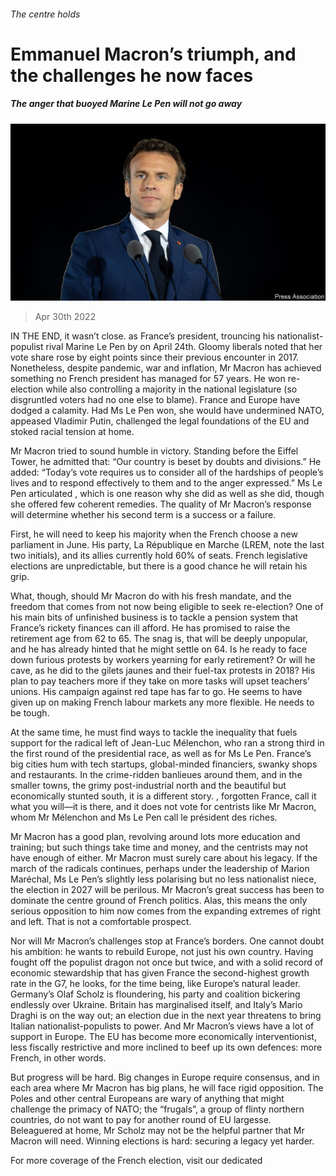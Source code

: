 ###### The centre holds

# Emmanuel Macron’s triumph, and the challenges he now faces 

##### The anger that buoyed Marine Le Pen will not go away 

![image](images/20220430_ldp501.jpg) 

> Apr 30th 2022 

IN THE END, it wasn’t close.  as France’s president, trouncing his nationalist-populist rival Marine Le Pen by  on April 24th. Gloomy liberals noted that her vote share rose by eight points since their previous encounter in 2017. Nonetheless, despite pandemic, war and inflation, Mr Macron has achieved something no French president has managed for 57 years. He won re-election while also controlling a majority in the national legislature (so disgruntled voters had no one else to blame). France and Europe have dodged a calamity. Had Ms Le Pen won, she would have undermined NATO, appeased Vladimir Putin, challenged the legal foundations of the EU and stoked racial tension at home. 

Mr Macron tried to sound humble in victory. Standing before the Eiffel Tower, he admitted that: “Our country is beset by doubts and divisions.” He added: “Today’s vote requires us to consider all of the hardships of people’s lives and to respond effectively to them and to the anger expressed.” Ms Le Pen articulated , which is one reason why she did as well as she did, though she offered few coherent remedies. The quality of Mr Macron’s response will determine whether his second term is a success or a failure. 


First, he will need to keep his majority when the French choose a new parliament in June. His party, La République en Marche (LREM, note the last two initials), and its allies currently hold 60% of seats. French legislative elections are unpredictable, but there is a good chance he will retain his grip.

What, though, should Mr Macron do with his fresh mandate, and the freedom that comes from not now being eligible to seek re-election? One of his main bits of unfinished business is to tackle a pension system that France’s rickety finances can ill afford. He has promised to raise the retirement age from 62 to 65. The snag is, that will be deeply unpopular, and he has already hinted that he might settle on 64. Is he ready to face down furious protests by workers yearning for early retirement? Or will he cave, as he did to the gilets jaunes and their fuel-tax protests in 2018? His plan to pay teachers more if they take on more tasks will upset teachers’ unions. His campaign against red tape has far to go. He seems to have given up on making French labour markets any more flexible. He needs to be tough. 

At the same time, he must find ways to tackle the inequality that fuels support for the radical left of Jean-Luc Mélenchon, who ran a strong third in the first round of the presidential race, as well as for Ms Le Pen. France’s big cities hum with tech startups, global-minded financiers, swanky shops and restaurants. In the crime-ridden banlieues around them, and in the smaller towns, the grimy post-industrial north and the beautiful but economically stunted south, it is a different story. , forgotten France, call it what you will—it is there, and it does not vote for centrists like Mr Macron, whom Mr Mélenchon and Ms Le Pen call le président des riches.

Mr Macron has a good plan, revolving around lots more education and training; but such things take time and money, and the centrists may not have enough of either. Mr Macron must surely care about his legacy. If the march of the radicals continues, perhaps under the leadership of Marion Maréchal, Ms Le Pen’s slightly less polarising but no less nationalist niece, the election in 2027 will be perilous. Mr Macron’s great success has been to dominate the centre ground of French politics. Alas, this means the only serious opposition to him now comes from the expanding extremes of right and left. That is not a comfortable prospect. 

Nor will Mr Macron’s challenges stop at France’s borders. One cannot doubt his ambition: he wants to rebuild Europe, not just his own country. Having fought off the populist dragon not once but twice, and with a solid record of economic stewardship that has given France the second-highest growth rate in the G7, he looks, for the time being, like Europe’s natural leader. Germany’s Olaf Scholz is floundering, his party and coalition bickering endlessly over Ukraine. Britain has marginalised itself, and Italy’s Mario Draghi is on the way out; an election due in the next year threatens to bring Italian nationalist-populists to power. And Mr Macron’s views have a lot of support in Europe. The EU has become more economically interventionist, less fiscally restrictive and more inclined to beef up its own defences: more French, in other words.

But progress will be hard. Big changes in Europe require consensus, and in each area where Mr Macron has big plans, he will face rigid opposition. The Poles and other central Europeans are wary of anything that might challenge the primacy of NATO; the “frugals”, a group of flinty northern countries, do not want to pay for another round of EU largesse. Beleaguered at home, Mr Scholz may not be the helpful partner that Mr Macron will need. Winning elections is hard: securing a legacy yet harder.

For more coverage of the French election, visit our dedicated 

